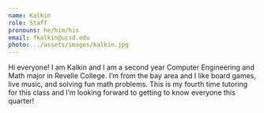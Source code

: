 ```yaml
---
name: Kalkin
role: Staff
pronouns: he/him/his
email: fkalkin@ucsd.edu
photo: ../assets/images/kalkin.jpg
---
```

Hi everyone! I am Kalkin and I am a second year Computer Engineering and Math major in Revelle College. I’m from the bay area and I like board games, live music, and solving fun math problems. This is my fourth time tutoring for this class and I’m looking forward to getting to know everyone this quarter!